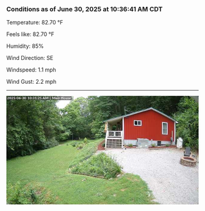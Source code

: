 ### Conditions as of June 30, 2025 at 10:36:41 AM CDT 

Temperature: 82.70 &deg;F

Feels like: 82.70 &deg;F

Humidity: 85%

Wind Direction: SE

Windspeed: 1.1 mph

Wind Gust: 2.2 mph

---

<img src="./images/latest.jpeg"/>

